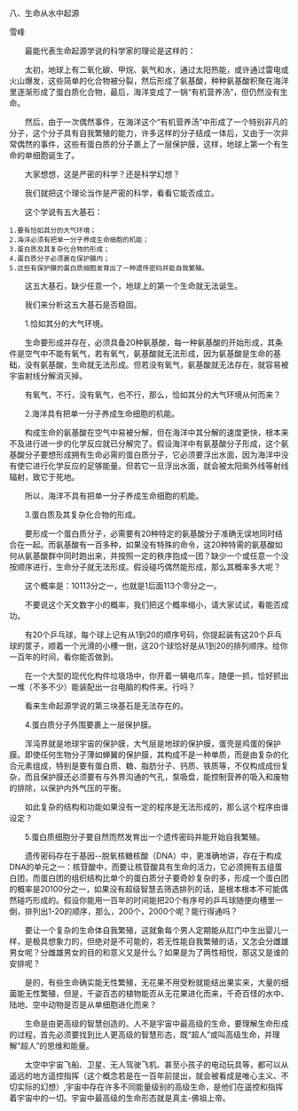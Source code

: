 八、生命从水中起源

雪峰


　　最能代表生命起源学说的科学家的理论是这样的：

　　太初，地球上有二氧化碳、甲烷、氨气和水，通过太阳热能，或许通过雷电或火山爆发，这些简单的化合物被分裂，然后形成了氨基酸，种种氨基酸积聚在海洋里逐渐形成了蛋白质化合物，最后，海洋变成了一锅“有机营养汤”，但仍然没有生命。

　　然后，由于一次偶然事件，在海洋这个“有机营养汤”中形成了一个特别非凡的分子，这个分子具有自我繁殖的能力，许多这样的分子结成一体后，又由于一次非常偶然的事件，这些有蛋白质的分子裹上了一层保护膜，这样，地球上第一个有生命的单细胞诞生了。

　　大家想想，这是严密的科学？还是科学幻想？

　　我们就把这个理论当作是严密的科学，看看它能否成立。

　　这个学说有五大基石：

    1.要有恰如其分的大气环境；
    2.海洋必须有把单一分子养成生命细胞的机能；
    3.蛋白质及其复杂化合物的形成；
    4.蛋白质分子必须裹在保护膜内；
    5.这些有保护膜的蛋白质细胞发育出了一种遗传密码并能自我繁殖。

　　这五大基石，缺少任意一个，地球上的第一个生命就无法诞生。

　　我们来分析这五大基石是否稳固。

　　1.恰如其分的大气环境。

　　生命要形成并存在，必须具备20种氨基酸，每一种氨基酸的开始形成，其条件是空气中不能有氧气，若有氧气，氨基酸就无法形成，因为氨基酸是生命的基础，没有氨基酸，生命就无法形成。但若没有氧气，氨基酸就无法存在，就容易被宇宙射线分解消灭掉。

　　有氧气，不行，没有氧气，也不行，那么，恰如其分的大气环境从何而来？

　　2.海洋具有把单一分子养成生命细胞的机能。

　　构成生命的氨基酸在空气中易被分解，但在海洋中其分解的速度更快，根本来不及进行进一步的化学反应就已分解完了。假设海洋中有氨基酸分子形成，这个氨基酸分子要想形成拥有生命必需的蛋白质分子，它必须要浮出水面，因为海洋中没有使它进行化学反应的足够能量。但若它一旦浮出水面，就会被太阳紫外线等射线辐射，致它于死地。

　　所以，海洋不具有把单一分子养成生命细胞的机能。

　　3.蛋白质及其复杂化合物的形成。

　　要形成一个蛋白质分子，必需要有20种特定的氨基酸分子准确无误地同时结合在一起。而氨基酸有一百多种，如果没有特殊的命令，这20种特需的氨基酸如何从氨基酸群中同时跑出来，并按照一定的秩序抱成一团？缺少一个或任意一个没按顺序进行，生命分子就无法形成。假设碰巧偶然能形成，那么其概率多大呢？

　　这个概率是：10113分之一，也就是1后面113个零分之一。

　　不要说这个天文数字小的概率，我们把这个概率缩小，请大家试试，看能否成功。

　　有20个乒乓球，每个球上记有从1到20的顺序号码，你提起装有这20个乒乓球的筐子，顺着一个光滑的小槽一倒，这20个球恰好是从1到20的排列顺序。给你一百年的时间，看你能否做到。

　　在一个大型的现代化构件垃圾场中，你开着一辆电爪车，随便一抓，恰好抓出一堆（不多不少）能装配出一台电脑的构件来。行吗？

　　看来生命起源学说的第三块基石是无法存在的。

　　4.蛋白质分子外围要裹上一层保护膜。

　　浑沌界就是地球宇宙的保护膜，大气层是地球的保护膜，蛋壳是鸡蛋的保护膜。即使任何生物分子薄如蝉翼的保护膜，其构成不是一种单质，而是由复杂的化合元素组成，特别是要有蛋白质、糖、脂肪分子、钙质、铁质等，不仅构成成份复杂，而且保护膜还必须要有与外界沟通的气孔，泵吸盘，能控制营养的吸入和废物的排除，以保护内外气压的平衡。

　　如此复杂的结构和功能如果没有一定的程序是无法形成的，那么这个程序由谁设定？

　　5.蛋白质细胞分子要自然而然发育出一个遗传密码并能开始自我繁殖。

　　遗传密码存在于基因--脱氧核糖核酸（DNA）中，更准确地讲，存在于构成DNA的单元之一：核苷酸中，而要让核苷酸具有生命的活力，它必须拥有五组蛋白团，而蛋白团的组织结构比单个的蛋白质分子要奇妙复杂的多，形成一个蛋白团的概率是20100分之一，如果没有超级智慧去筛选排列的话，是根本根本不可能偶然碰巧形成的。假设你能用一百年的时间能把20个有序号的乒乓球随便向槽里一倒，排列出1-20的顺序，那么，200个，2000个呢？能行得通吗？

　　要让一个复杂的生命体自我繁殖，这就象每个男人定期能从肛门中生出婴儿一样，是极具想象力的，但绝对是不可能的，若无性能自我繁殖的话，又怎会分雌雄男女呢？分雌雄男女的目的和意义又是什么？如果是为了两性相悦，那这又是谁的安排呢？

　　是的，有些生命确实能无性繁殖，无花果不用受粉就能结出果实来，大量的细菌能无性繁殖，但是，千姿百态的植物能否从无花果进化而来，千奇百怪的水中、陆地、空中动物是否是从单细胞进化而来？

　　生命是由更高级的智慧创造的。人不是宇宙中最高级的生命，要理解生命形成的过程，首先必须要找到比人更高级的智慧形态，既“超人”或叫高级生命，并理解“超人”的思维和能量。

　　太空中宇宙飞船、卫星、无人驾驶飞机、甚至小孩子的电动玩具等，都可以从遥远的地方遥控指挥（这个概念若是在一百年前提出，就会被看成是唯心主义、不切实际的幻想）,宇宙中存在许多不同能量级别的高级生命，是他们在遥控和指挥着宇宙中的一切。宇宙中最高级的生命形态就是真主-佛祖上帝。



